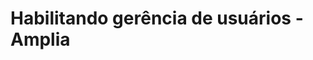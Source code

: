 ﻿# Habilitando gerência de usuários - Amplia

<!-- link to version in English -->
<div data-alt-locales="en-us"></div>
